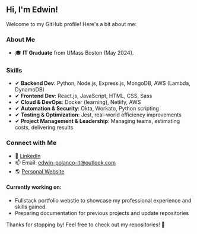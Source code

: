 ## Hi, I'm Edwin!
Welcome to my GitHub profile! Here's a bit about me:

### About Me
- 🎓 **IT Graduate** from UMass Boston (May 2024).

### Skills
- ✔ **Backend Dev**: Python, Node.js, Express.js, MongoDB, AWS (Lambda, DynamoDB)
- ✔ **Frontend Dev**: React.js, JavaScript, HTML, CSS, Sass
- ✔ **Cloud & DevOps**: Docker (learning), Netlify, AWS
- ✔ **Automation & Security**: Okta, Workato, Python scripting
- ✔ **Testing & Optimization**: Jest, real-world efficiency improvements
- ✔ **Project Management & Leadership**: Managing teams, estimating costs, delivering results

### Connect with Me
- 💼 [LinkedIn](https://www.linkedin.com/in/edwin-polanco)
- 📫 Email: edwin-polanco-it@outlook.com
- 🌎 [Personal Website](https://www.edwin-boston.com)

#### Currently working on:
- Fullstack portfolio webstie to showcase my professional experience and skills gained.
- Preparing documentation for previous projects and update repositories

Thanks for stopping by! Feel free to check out my repositories! 🚀
